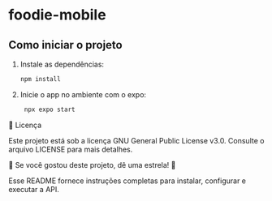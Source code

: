 # foodie-mobile

## Como iniciar o projeto

1. Instale as dependências:

   ```bash
   npm install
   ```

2. Inicie o app no ambiente com o expo:

   ```bash
    npx expo start
   ```

📄 Licença

Este projeto está sob a licença GNU General Public License v3.0. Consulte o arquivo LICENSE para mais detalhes.

🌟 Se você gostou deste projeto, dê uma estrela! 🌟

Esse README fornece instruções completas para instalar, configurar e executar a API.
